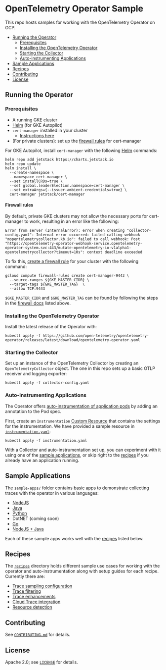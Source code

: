 # OpenTelemetry Operator Sample

This repo hosts samples for working with the OpenTelemetry Operator on GCP.

* [Running the Operator](#running-the-operator)
   * [Prerequisites](#prerequisites)
   * [Installing the OpenTelemetry Operator](#installing-the-opentelemetry-operator)
   * [Starting the Collector](#starting-the-collector)
   * [Auto-instrumenting Applications](#auto-instrumenting-applications)
* [Sample Applications](#sample-applications)
* [Recipes](#recipes)
* [Contributing](#contributing)
* [License](#license)

## Running the Operator

### Prerequisites

* A running GKE cluster
* [Helm](https://helm.sh) (for GKE Autopilot)
* `cert-manager` installed in your cluster
  * [Instructions here](https://cert-manager.io/docs/installation/)
* (For private clusters): set up the [firewall rules](#firewall-rules) for cert-manager

For GKE Autopilot, install `cert-manager` with the following [Helm](https://helm.sh) commands:
```
helm repo add jetstack https://charts.jetstack.io
helm repo update
helm install \
  --create-namespace \
  --namespace cert-manager \
  --set installCRDs=true \
  --set global.leaderElection.namespace=cert-manager \
  --set extraArgs={--issuer-ambient-credentials=true} \
  cert-manager jetstack/cert-manager
```

#### Firewall rules

By default, private GKE clusters may not allow the necessary ports for
cert-manager to work, resulting in an error like the following:

```
Error from server (InternalError): error when creating "collector-config.yaml": Internal error occurred: failed calling webhook "mopentelemetrycollector.kb.io": failed to call webhook: Post "https://opentelemetry-operator-webhook-service.opentelemetry-operator-system.svc:443/mutate-opentelemetry-io-v1alpha1-opentelemetrycollector?timeout=10s": context deadline exceeded
```

To fix this, [create a firewall
rule](https://cloud.google.com/kubernetes-engine/docs/how-to/private-clusters#add_firewall_rules)
for your cluster with the following command:

```
gcloud compute firewall-rules create cert-manager-9443 \
  --source-ranges ${GKE_MASTER_CIDR} \
  --target-tags ${GKE_MASTER_TAG}  \
  --allow TCP:9443
```

`$GKE_MASTER_CIDR` and `$GKE_MASTER_TAG` can be found by following the steps in
the [firewall
docs](https://cloud.google.com/kubernetes-engine/docs/how-to/private-clusters#add_firewall_rules)
listed above.

### Installing the OpenTelemetry Operator

Install the latest release of the Operator with:

```
kubectl apply -f https://github.com/open-telemetry/opentelemetry-operator/releases/latest/download/opentelemetry-operator.yaml
```

### Starting the Collector

Set up an instance of the OpenTelemetry Collector by creating an `OpenTelemetryCollector` object.
The one in this repo sets up a basic OTLP receiver and logging exporter:

```
kubectl apply -f collector-config.yaml
```

### Auto-instrumenting Applications

The Operator offers [auto-instrumentation of application pods](https://github.com/open-telemetry/opentelemetry-operator#opentelemetry-auto-instrumentation-injection)
by adding an annotation to the Pod spec.

First, create an `Instrumentation` [Custom Resource](https://kubernetes.io/docs/concepts/extend-kubernetes/api-extension/custom-resources/)
that contains the settings for the instrumentation. We have provided a sample resource
in [`instrumentation.yaml`](instrumentation.yaml):

```
kubectl apply -f instrumentation.yaml
```

With a Collector and auto-instrumentation set up, you can experiment with it using one of the [sample applications](sample-apps),
or skip right to the [recipes](recipes) if you already have an application running.

## Sample Applications

The [`sample-apps/`](sample-apps/) folder contains basic apps to demonstrate collecting traces with
the operator in various languages:

* [NodeJS](sample-apps/nodejs)
* [Java](sample-apps/java)
* [Python](sample-apps/python)
* DotNET (coming soon)
* [Go](sample-apps/go)
* [NodeJS + Java](sample-apps/nodejs-java)

Each of these sample apps works well with the [recipes](recipes) listed below.

## Recipes

The [`recipes`](recipes/) directory holds different sample use cases for working with the
operator and auto-instrumentation along with setup guides for each recipe. Currently there are:

* [Trace sampling configuration](recipes/trace-sampling)
* [Trace filtering](recipes/trace-filtering)
* [Trace enhancements](recipes/trace-enhancements)
* [Cloud Trace integration](recipes/cloud-trace)
* [Resource detection](recipes/resource-detection)

## Contributing

See [`CONTRIBUTING.md`](CONTRIBUTING.md) for details.

## License

Apache 2.0; see [`LICENSE`](LICENSE) for details.
